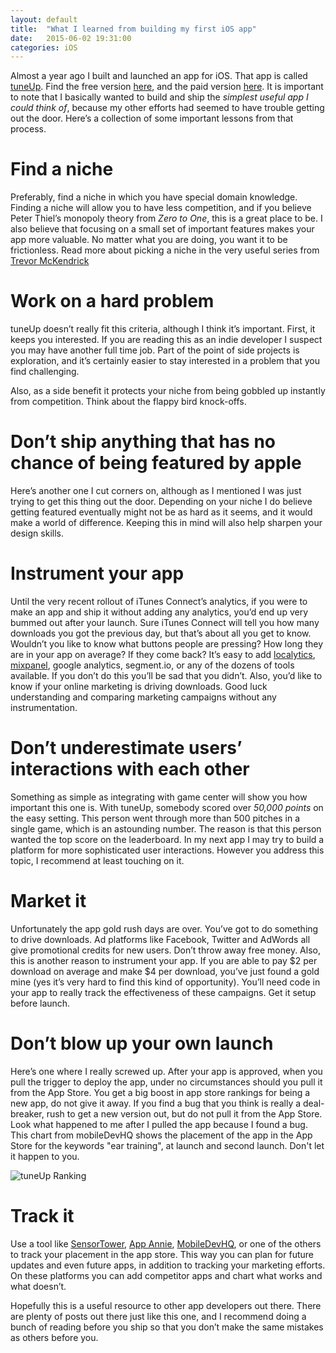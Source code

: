 ```yaml
---
layout: default
title:  "What I learned from building my first iOS app"
date:   2015-06-02 19:31:00
categories: iOS
---
```

Almost a year ago I built and launched an app for iOS. That app is called [tuneUp](https://itunes.apple.com/us/app/tuneup-lite-intonation-ear/id884607905?mt=8). Find the free version [here](https://itunes.apple.com/us/app/tuneup-lite-intonation-ear/id884607905?mt=8), and the paid version [here](https://itunes.apple.com/us/app/tuneup-pro-intonation-ear/id968587287?mt=8). It is important to note that I basically wanted to build and ship the *simplest useful app I could think of*, because my other efforts had seemed to have trouble getting out the door. Here’s a collection of some important lessons from that process.

Find a niche
============

Preferably, find a niche in which you have special domain knowledge. Finding a niche will allow you to have less competition, and if you believe Peter Thiel’s monopoly theory from *Zero to One*, this is a great place to be. I also believe that focusing on a small set of important features makes your app more valuable. No matter what you are doing, you want it to be frictionless. Read more about picking a niche in the very useful series from [Trevor McKendrick](http://www.trevormckendrick.com/how-to-find-a-profitable-niche-part-2/)

Work on a hard problem
============

tuneUp doesn’t really fit this criteria, although I think it’s important. First, it keeps you interested. If you are reading this as an indie developer I suspect you may have another full time job. Part of the point of side projects is exploration, and it’s certainly easier to stay interested in a problem that you find challenging. 

Also, as a side benefit it protects your niche from being gobbled up instantly from competition. Think about the flappy bird knock-offs.

Don’t ship anything that has no chance of being featured by apple
============

Here’s another one I cut corners on, although as I mentioned I was just trying to get this thing out the door. Depending on your niche I do believe getting featured eventually might not be as hard as it seems, and it would make a world of difference. Keeping this in mind will also help sharpen your design skills.

Instrument your app
============

Until the very recent rollout of iTunes Connect’s analytics, if you were to make an app and ship it without adding any analytics, you’d end up very bummed out after your launch. Sure iTunes Connect will tell you how many downloads you got the previous day, but that’s about all you get to know. Wouldn’t you like to know what buttons people are pressing? How long they are in your app on average? If they come back? It’s easy to add [localytics](http://www.localytics.com/), [mixpanel](www.mixpanel.com/), google analytics, segment.io, or any of the dozens of tools available. If you don’t do this you’ll be sad that you didn’t. Also, you’d like to know if your online marketing is driving downloads. Good luck understanding and comparing marketing campaigns without any instrumentation. 

Don’t underestimate users’ interactions with each other
============

Something as simple as integrating with game center will show you how important this one is. With tuneUp, somebody scored over *50,000 points* on the easy setting. This person went through more than 500 pitches in a single game, which is an astounding number. The reason is that this person wanted the top score on the leaderboard. In my next app I may try to build a platform for more sophisticated user interactions. However you address this topic, I recommend at least touching on it.

Market it
============

Unfortunately the app gold rush days are over. You’ve got to do something to drive downloads. Ad platforms like Facebook, Twitter and AdWords all give promotional credits for new users. Don’t throw away free money. Also, this is another reason to instrument your app. If you are able to pay $2 per download on average and make $4 per download, you’ve just found a gold mine (yes it’s very hard to find this kind of opportunity). You’ll need code in your app to really track the effectiveness of these campaigns. Get it setup before launch.

Don’t blow up your own launch
============

Here’s one where I really screwed up. After your app is approved, when you pull the trigger to deploy the app, under no circumstances should you pull it from the App Store. You get a big boost in app store rankings for being a new app, do not give it away. If you find a bug that you think is really a deal-breaker, rush to get a new version out, but do not pull it from the App Store. Look what happened to me after I pulled the app because I found a bug. This chart from mobileDevHQ  shows the placement of the app in the App Store for the keywords "ear training", at launch and second launch. Don't let it happen to you.

![tuneUp Ranking]({{site.url}}/assets/images/app-store-ranking.png "Launch ranking before pulling tuneUp")

Track it
============

Use a tool like [SensorTower](https://sensortower.com/), [App Annie](https://www.appannie.com/), [MobileDevHQ](https://www.mobiledevhq.com/), or one of the others to track your placement in the app store. This way you can plan for future updates and even future apps, in addition to tracking your marketing efforts. On these platforms you can add competitor apps and chart what works and what doesn’t.

Hopefully this is a useful resource to other app developers out there. There are plenty of posts out there just like this one, and I recommend doing a bunch of reading before you ship so that you don’t make the same mistakes as others before you.
